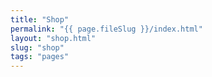 ```yaml
---
title: "Shop"
permalink: "{{ page.fileSlug }}/index.html"
layout: "shop.html"
slug: "shop"
tags: "pages"
---
```



